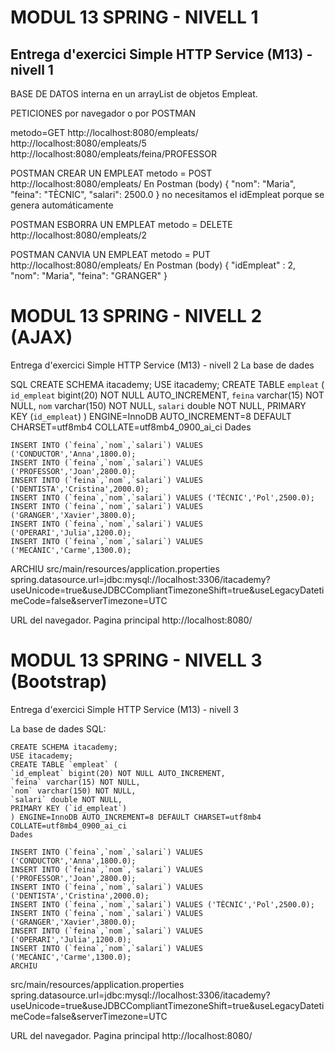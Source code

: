 # MODUL 13 SPRING - NIVELL 1
Entrega d'exercici Simple HTTP Service (M13) - nivell 1
- 
BASE DE DATOS interna en un arrayList de objetos Empleat.

PETICIONES por navegador o por POSTMAN

metodo=GET
http://localhost:8080/empleats/
http://localhost:8080/empleats/5
http://localhost:8080/empleats/feina/PROFESSOR


POSTMAN
CREAR UN EMPLEAT
metodo = POST
http://localhost:8080/empleats/
	En Postman (body)
	   {
         "nom": "Maria",
         "feina": "TÈCNIC",
          "salari": 2500.0
     }
 no necesitamos el idEmpleat porque se genera automáticamente
 
 
POSTMAN
ESBORRA UN EMPLEAT
metodo = DELETE
http://localhost:8080/empleats/2


POSTMAN
CANVIA UN EMPLEAT
metodo = PUT
http://localhost:8080/empleats/
En Postman (body)
	   {
	     "idEmpleat" : 2,
         "nom": "Maria",
         "feina": "GRANGER"
    }
  
# MODUL 13 SPRING - NIVELL 2 (AJAX)
Entrega d'exercici Simple HTTP Service (M13) - nivell 2
La base de dades

SQL
	CREATE SCHEMA itacademy;
	USE itacademy;
	CREATE TABLE `empleat` (
	`id_empleat` bigint(20) NOT NULL AUTO_INCREMENT,
	`feina` varchar(15) NOT NULL,
	`nom` varchar(150) NOT NULL,
	`salari` double NOT NULL,
	PRIMARY KEY (`id_empleat`)
	) ENGINE=InnoDB AUTO_INCREMENT=8 DEFAULT CHARSET=utf8mb4 COLLATE=utf8mb4_0900_ai_ci
	Dades

	INSERT INTO (`feina`,`nom`,`salari`) VALUES ('CONDUCTOR','Anna',1800.0);
	INSERT INTO (`feina`,`nom`,`salari`) VALUES ('PROFESSOR','Joan',2800.0);
	INSERT INTO (`feina`,`nom`,`salari`) VALUES ('DENTISTA','Cristina',2000.0);
	INSERT INTO (`feina`,`nom`,`salari`) VALUES ('TÈCNIC','Pol',2500.0);
	INSERT INTO (`feina`,`nom`,`salari`) VALUES ('GRANGER','Xavier',3800.0);
	INSERT INTO (`feina`,`nom`,`salari`) VALUES ('OPERARI','Julia',1200.0);
	INSERT INTO (`feina`,`nom`,`salari`) VALUES ('MECÀNIC','Carme',1300.0);

ARCHIU
src/main/resources/application.properties
spring.datasource.url=jdbc:mysql://localhost:3306/itacademy?useUnicode=true&useJDBCCompliantTimezoneShift=true&useLegacyDatetimeCode=false&serverTimezone=UTC

URL del navegador. Pagina principal
http://localhost:8080/



# MODUL 13 SPRING - NIVELL 3 (Bootstrap)
Entrega d'exercici Simple HTTP Service (M13) - nivell 3

La base de dades
SQL:

	CREATE SCHEMA itacademy;
	USE itacademy;
	CREATE TABLE `empleat` (
	`id_empleat` bigint(20) NOT NULL AUTO_INCREMENT,
	`feina` varchar(15) NOT NULL,
	`nom` varchar(150) NOT NULL,
	`salari` double NOT NULL,
	PRIMARY KEY (`id_empleat`)
	) ENGINE=InnoDB AUTO_INCREMENT=8 DEFAULT CHARSET=utf8mb4 COLLATE=utf8mb4_0900_ai_ci
	Dades

	INSERT INTO (`feina`,`nom`,`salari`) VALUES ('CONDUCTOR','Anna',1800.0);
	INSERT INTO (`feina`,`nom`,`salari`) VALUES ('PROFESSOR','Joan',2800.0);
	INSERT INTO (`feina`,`nom`,`salari`) VALUES ('DENTISTA','Cristina',2000.0);
	INSERT INTO (`feina`,`nom`,`salari`) VALUES ('TÈCNIC','Pol',2500.0);
	INSERT INTO (`feina`,`nom`,`salari`) VALUES ('GRANGER','Xavier',3800.0);
	INSERT INTO (`feina`,`nom`,`salari`) VALUES ('OPERARI','Julia',1200.0);
	INSERT INTO (`feina`,`nom`,`salari`) VALUES ('MECÀNIC','Carme',1300.0);
	ARCHIU

src/main/resources/application.properties
spring.datasource.url=jdbc:mysql://localhost:3306/itacademy?useUnicode=true&useJDBCCompliantTimezoneShift=true&useLegacyDatetimeCode=false&serverTimezone=UTC

 
URL del navegador. Pagina principal
http://localhost:8080/




